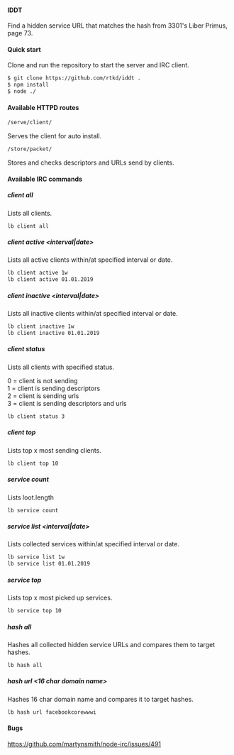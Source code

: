 #### IDDT ####

Find a hidden service URL that matches the hash from 3301's Liber Primus, page 73.

#### Quick start ####

Clone and run the repository to start the server and IRC client.

```bash
$ git clone https://github.com/rtkd/iddt .
$ npm install
$ node ./
```

#### Available HTTPD routes ####

```bash
/serve/client/
```
Serves the client for auto install.

```bash
/store/packet/
```
Stores and checks descriptors and URLs send by clients.

#### Available IRC commands ####

##### client all #####

Lists all clients.

```bash
lb client all
```

##### client active <interval|date> #####

Lists all active clients within/at specified interval or date.

```bash
lb client active 1w
lb client active 01.01.2019
```

##### client inactive <interval|date> #####

Lists all inactive clients within/at specified interval or date.

```bash
lb client inactive 1w
lb client inactive 01.01.2019
```

##### client status #####

Lists all clients with specified status.<br>

0 = client is not sending<br>
1 = client is sending descriptors<br>
2 = client is sending urls<br>
3 = client is sending descriptors and urls

```bash
lb client status 3
```

##### client top <integer> #####

Lists top x most sending clients.

```bash
lb client top 10
```

##### service count #####

Lists loot.length

```bash
lb service count
```

##### service list <interval|date> #####

Lists collected services within/at specified interval or date.

```bash
lb service list 1w
lb service list 01.01.2019
```

##### service top #####

Lists top x most picked up services.

```bash
lb service top 10
```

##### hash all #####

Hashes all collected hidden service URLs and compares them to target hashes.

```bash
lb hash all
```

##### hash url <16 char domain name> #####

Hashes 16 char domain name and compares it to target hashes.

```bash
lb hash url facebookcorewwwi
```

#### Bugs ####

https://github.com/martynsmith/node-irc/issues/491
